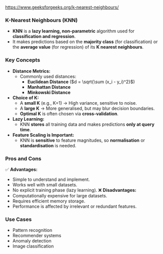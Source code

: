 
https://www.geeksforgeeks.org/k-nearest-neighbours/

### **K-Nearest Neighbours (KNN)**

- **KNN** is a **lazy learning, non-parametric** algorithm used for **classification and regression**.
- It makes predictions based on the **majority class** (for classification) or the **average value** (for regression) of its **K nearest neighbours**.

### **Key Concepts**

- **Distance Metrics:**
    - Commonly used distances:
        - **Euclidean Distance** ($d = \sqrt{\sum (x_i - y_i)^2}$)
        - **Manhattan Distance**
        - **Minkowski Distance**
- **Choice of K:**
    - A **small K** (e.g., K=1) → High variance, sensitive to noise.
    - A **large K** → More generalised, but may blur decision boundaries.
    - **Optimal K** is often chosen via **cross-validation**.
- **Lazy Learning:**
    - KNN **stores** all training data and makes predictions **only at query time**.
- **Feature Scaling is Important:**
    - KNN is **sensitive** to feature magnitudes, so **normalisation** or **standardisation** is needed.

### **Pros and Cons**

✅ **Advantages:**
- Simple to understand and implement.
- Works well with small datasets.
- No explicit training phase (lazy learning).
❌ **Disadvantages:**
- Computationally expensive for large datasets.
- Requires efficient memory storage.
- Performance is affected by irrelevant or redundant features.

### **Use Cases**
- Pattern recognition
- Recommender systems
- Anomaly detection
- Image classification